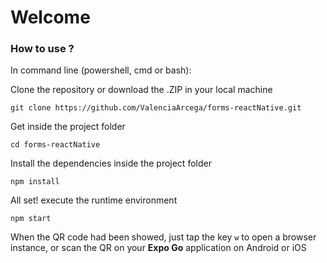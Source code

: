 # Welcome

### How to use ?

In command line (powershell, cmd or bash):

Clone the repository or download the .ZIP in your local machine  
``` 
git clone https://github.com/ValenciaArcega/forms-reactNative.git 
```

Get inside the project folder  
``` 
cd forms-reactNative
```

Install the dependencies inside the project folder  
``` 
npm install 
```

All set! execute the runtime environment  
``` 
npm start 
```

When the QR code had been showed, just tap the key ``` w ``` to open a browser instance, or scan the QR on your **Expo Go** application on Android or iOS